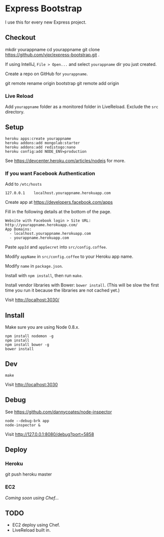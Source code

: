 # Express Bootstrap

I use this for every new Express project.

## Checkout

  mkdir yourappname
  cd yourappname
  git clone https://github.com/vjpr/express-bootstrap.git .

If using IntelliJ, `File > Open...` and select `yourappname` dir you just created.

Create a repo on GitHub for `yourappname`.

  git remote rename origin bootstrap
  git remote add origin <remote-github-url>

### Live Reload

Add `yourappname` folder as a monitored folder in LiveReload. Exclude the `src` directory.

## Setup

    heroku apps:create yourappname
    heroku addons:add mongolab:starter
    heroku addons:add redistogo:nano
    heroku config:add NODE_ENV=production

See https://devcenter.heroku.com/articles/nodejs for more.

### If you want Facebook Authentication

Add to `/etc/hosts`

    127.0.0.1    localhost.yourappname.herokuapp.com

Create app at <https://developers.facebook.com/apps>

Fill in the following details at the bottom of the page.

    Website with Facebook login > Site URL: http://yourappname.herokuapp.com/
    App Domains:
      - localhost.yourappname.herokuapp.com
      - yourappname.herokuapp.com

Paste `appId` and `appSecret` into `src/config.coffee`.

Modify `appName` in `src/config.coffee` to your Heroku app name.

Modify `name` in `package.json`.

Install with `npm install`, then run `make`.

Install vendor libraries with Bower: `bower install`. (This will be slow the
first time you run it because the libraries are not cached yet.)

Visit <http://localhost:3030/>

## Install

Make sure you are using Node 0.8.x.

    npm install nodemon -g
    npm install
    npm install bower -g
    bower install

## Dev

    make
    
Visit <http://localhost:3030>

## Debug

See <https://github.com/dannycoates/node-inspector>

    node --debug-brk app
    node-inspector &
    
 Visit <http://127.0.0.1:8080/debug?port=5858>

## Deploy

### Heroku

  git push heroku master

### EC2

*Coming soon using Chef...*

## TODO

- EC2 deploy using Chef.
- LiveReload built in.
